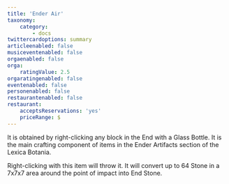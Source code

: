 ```yaml
---
title: 'Ender Air'
taxonomy:
    category:
        - docs
twittercardoptions: summary
articleenabled: false
musiceventenabled: false
orgaenabled: false
orga:
    ratingValue: 2.5
orgaratingenabled: false
eventenabled: false
personenabled: false
restaurantenabled: false
restaurant:
    acceptsReservations: 'yes'
    priceRange: $
---
```


It is obtained by right-clicking any block in the End with a Glass Bottle. It is the main crafting component of items in the Ender Artifacts section of the Lexica Botania.

Right-clicking with this item will throw it. It will convert up to 64 Stone in a 7x7x7 area around the point of impact into End Stone.

